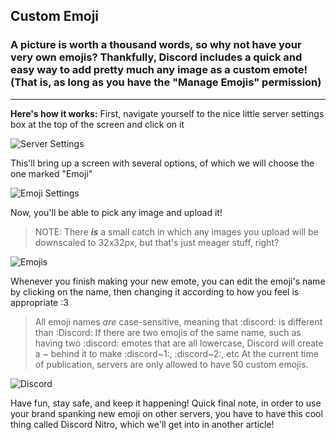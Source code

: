 <!-- TITLE: Emojis -->
<!-- SUBTITLE: A quick summary of Emoji -->

## Custom Emoji
### A picture is worth a thousand words, so why not have your very own emojis? Thankfully, Discord includes a quick and easy way to add pretty much any image as a custom emote! (That is, as long as you have the "Manage Emojis" permission)

---

 __Here's how it works:__
First, navigate yourself to the nice little server settings box at the top of the screen and click on it

![Server Settings](http://imgur.com/pRNsJv4.png)

This'll bring up a screen with several options, of which we will choose the one marked "Emoji"

![Emoji Settings](http://imgur.com/sa5xrB3.png)

Now, you'll be able to pick any image and upload it! 
> NOTE: There ***is*** a small catch in which any images you upload will be downscaled to 32x32px, but that's just meager stuff, right?

![Emojis](http://imgur.com/BshV2VS.png)

Whenever you finish making your new emote, you can edit the emoji's name by clicking on the name, then changing it according to how you feel is appropriate :3
> All emoji names *are* case-sensitive, meaning that :discord: is different than :Discord:
> If there are two emojis of the same name, such as having two :discord: emotes that are all lowercase, Discord will create a ~<number> behind it to make :discord~1:, :discord~2:, etc
> At the current time of publication, servers are only allowed to have 50 custom emojis.

![Discord](http://i.thedrutribe.us/92a46ce9.png)

Have fun, stay safe, and keep it happening! Quick final note, in order to use your brand spanking new emoji on other servers, you have to have this cool thing called Discord Nitro, which we'll get into in another article!
